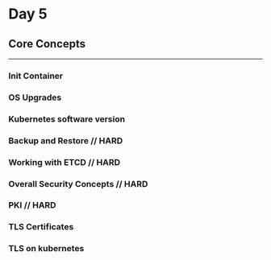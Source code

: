 # Day 5

## **Core Concepts**

---

### **Init Container**

### **OS Upgrades**

### **Kubernetes software version**

### **Backup and Restore** // HARD

### **Working with ETCD** // HARD

### **Overall Security Concepts** // HARD

### **PKI** // HARD

### **TLS Certificates**

### **TLS on kubernetes**
